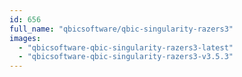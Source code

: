 ```yaml
---
id: 656
full_name: "qbicsoftware/qbic-singularity-razers3"
images: 
  - "qbicsoftware-qbic-singularity-razers3-latest"
  - "qbicsoftware-qbic-singularity-razers3-v3.5.3"
---
```

